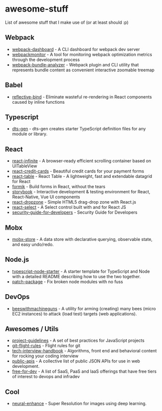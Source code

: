 # awesome-stuff
List of awesome stuff that I make use of (or at least should :p)

## Webpack

* [webpack-dashboard](https://github.com/FormidableLabs/webpack-dashboard) - A CLI dashboard for webpack dev server
* [webpackmonitor](https://github.com/webpackmonitor/webpackmonitor) - A tool for monitoring webpack optimization metrics through the development process
* [webpack-bundle-analyzer](https://github.com/webpack-contrib/webpack-bundle-analyzer) - Webpack plugin and CLI utility that represents bundle content as convenient interactive zoomable treemap


## Babel

* [reflective-bind](https://github.com/flexport/reflective-bind) - Eliminate wasteful re-rendering in React components caused by inline functions

## Typescript

* [dts-gen](https://github.com/Microsoft/dts-gen) - dts-gen creates starter TypeScript definition files for any module or library.

## React

* [react-infinite](https://github.com/seatgeek/react-infinite) - A browser-ready efficient scrolling container based on UITableView
* [react-credit-cards](https://github.com/amarofashion/react-credit-cards) - Beautiful credit cards for your payment forms
* [react-table](https://github.com/react-tools/react-table) - React Table - A lightweight, fast and extendable datagrid for React 
* [formik](https://github.com/jaredpalmer/formik) - Build forms in React, without the tears 
* [storybook](https://github.com/storybooks/storybook) - Interactive development & testing environment for React, React-Native, Vue UI components 
* [react-dropzone](https://github.com/react-dropzone/react-dropzone) - Simple HTML5 drag-drop zone with React.js
* [react-select](https://github.com/JedWatson/react-select) - A Select control built with and for React JS
* [security-guide-for-developers](https://github.com/FallibleInc/security-guide-for-developers) - Security Guide for Developers


## Mobx

* [mobx-store](https://github.com/AriaFallah/mobx-store) - A data store with declarative querying, observable state, and easy undo/redo.

## Node.js

* [typescript-node-starter](https://github.com/Microsoft/TypeScript-Node-Starter#typescript-node-starter) - A starter template for TypeScript and Node with a detailed README describing how to use the two together.
* [patch-package](https://github.com/ds300/patch-package) - Fix broken node modules with no fuss 

## DevOps

* [beeswithmachineguns](https://github.com/newsapps/beeswithmachineguns) - A utility for arming (creating) many bees (micro EC2 instances) to attack (load test) targets (web applications).

## Awesomes / Utils

* [project-guidelines](https://github.com/wearehive/project-guidelines) - A set of best practices for JavaScript projects
* [git-flight-rules](https://github.com/k88hudson/git-flight-rules) - Flight rules for git
* [tech-interview-handbook](https://github.com/yangshun/tech-interview-handbook) - Algorithms, front end and behavioral content for rocking your coding interview
* [public-apis](https://github.com/toddmotto/public-apis) - A collective list of public JSON APIs for use in web development.
* [free-for-dev](https://github.com/ripienaar/free-for-dev) - A list of SaaS, PaaS and IaaS offerings that have free tiers of interest to devops and infradev

## Cool

* [neural-enhance](https://github.com/alexjc/neural-enhance) - 
Super Resolution for images using deep learning.